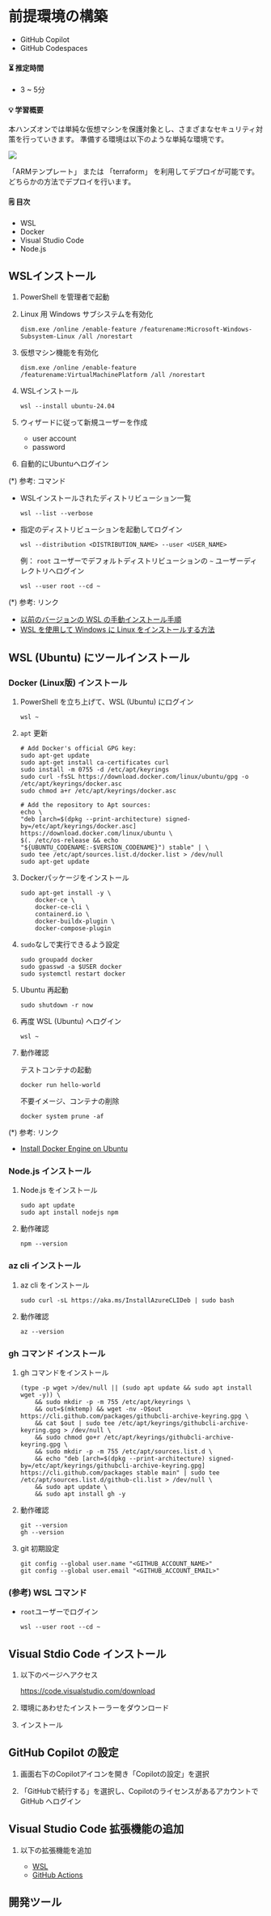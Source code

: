 # 前提環境の構築

- GitHub Copilot
- GitHub Codespaces



#### ⏳ 推定時間

- 3 ~ 5分

#### 💡 学習概要

本ハンズオンでは単純な仮想マシンを保護対象とし、さまざまなセキュリティ対策を行っていきます。
準備する環境は以下のような単純な環境です。

![](../images/ex00/0000-env.png)

「ARMテンプレート」 または 「terraform」 を利用してデプロイが可能です。
どちらかの方法でデプロイを行います。

#### 🗒️ 目次

- WSL
- Docker
- Visual Studio Code
- Node.js



## WSLインストール

1. PowerShell を管理者で起動

1. Linux 用 Windows サブシステムを有効化

    ```
    dism.exe /online /enable-feature /featurename:Microsoft-Windows-Subsystem-Linux /all /norestart
    ```

1. 仮想マシン機能を有効化

    ```
    dism.exe /online /enable-feature /featurename:VirtualMachinePlatform /all /norestart
    ```

1. WSLインストール

    ```
    wsl --install ubuntu-24.04
    ```

1. ウィザードに従って新規ユーザーを作成

    - user account
    - password

1. 自動的にUbuntuへログイン



(*) 参考: コマンド

- WSLインストールされたディストリビューション一覧

    ```
    wsl --list --verbose
    ```

- 指定のディストリビューションを起動してログイン

    ```
    wsl --distribution <DISTRIBUTION_NAME> --user <USER_NAME>
    ```

    例： `root` ユーザーでデフォルトディストリビューションの `~` ユーザーディレクトリへログイン

    ```
    wsl --user root --cd ~
    ```

(*) 参考: リンク
- [以前のバージョンの WSL の手動インストール手順](https://learn.microsoft.com/ja-jp/windows/wsl/install-manual)
- [WSL を使用して Windows に Linux をインストールする方法](https://learn.microsoft.com/ja-jp/windows/wsl/install)


## WSL (Ubuntu) にツールインストール

### Docker (Linux版) インストール

1. PowerShell を立ち上げて、WSL (Ubuntu) にログイン

    ```
    wsl ~
    ```

1. `apt` 更新

    ```
    # Add Docker's official GPG key:
    sudo apt-get update
    sudo apt-get install ca-certificates curl
    sudo install -m 0755 -d /etc/apt/keyrings
    sudo curl -fsSL https://download.docker.com/linux/ubuntu/gpg -o /etc/apt/keyrings/docker.asc
    sudo chmod a+r /etc/apt/keyrings/docker.asc

    # Add the repository to Apt sources:
    echo \
    "deb [arch=$(dpkg --print-architecture) signed-by=/etc/apt/keyrings/docker.asc] https://download.docker.com/linux/ubuntu \
    $(. /etc/os-release && echo "${UBUNTU_CODENAME:-$VERSION_CODENAME}") stable" | \
    sudo tee /etc/apt/sources.list.d/docker.list > /dev/null
    sudo apt-get update
    ```

1. Dockerパッケージをインストール

    ```
    sudo apt-get install -y \
        docker-ce \
        docker-ce-cli \
        containerd.io \
        docker-buildx-plugin \
        docker-compose-plugin
    ```

1. `sudo`なしで実行できるよう設定

    ```
    sudo groupadd docker
    sudo gpasswd -a $USER docker
    sudo systemctl restart docker
    ```

1. Ubuntu 再起動

    ```
    sudo shutdown -r now
    ```

1. 再度 WSL (Ubuntu) へログイン

    ```
    wsl ~
    ```

1. 動作確認

    テストコンテナの起動

    ```
    docker run hello-world
    ```

    不要イメージ、コンテナの削除

    ```
    docker system prune -af
    ```

(*) 参考: リンク

- [Install Docker Engine on Ubuntu](https://docs.docker.com/engine/install/ubuntu/)


### Node.js インストール

1. Node.js をインストール

    ```
    sudo apt update
    sudo apt install nodejs npm
    ```

1. 動作確認

    ```
    npm --version
    ```

### az cli インストール

1. az cli をインストール

    ```
    sudo curl -sL https://aka.ms/InstallAzureCLIDeb | sudo bash
    ```

1. 動作確認

    ```
    az --version
    ```

### gh コマンド インストール

1. gh コマンドをインストール

    ```
    (type -p wget >/dev/null || (sudo apt update && sudo apt install wget -y)) \
        && sudo mkdir -p -m 755 /etc/apt/keyrings \
        && out=$(mktemp) && wget -nv -O$out https://cli.github.com/packages/githubcli-archive-keyring.gpg \
        && cat $out | sudo tee /etc/apt/keyrings/githubcli-archive-keyring.gpg > /dev/null \
        && sudo chmod go+r /etc/apt/keyrings/githubcli-archive-keyring.gpg \
        && sudo mkdir -p -m 755 /etc/apt/sources.list.d \
        && echo "deb [arch=$(dpkg --print-architecture) signed-by=/etc/apt/keyrings/githubcli-archive-keyring.gpg] https://cli.github.com/packages stable main" | sudo tee /etc/apt/sources.list.d/github-cli.list > /dev/null \
        && sudo apt update \
        && sudo apt install gh -y
    ```

1. 動作確認

    ```
    git --version
    gh --version
    ```

1. git 初期設定

    ```
    git config --global user.name "<GITHUB_ACCOUNT_NAME>"
    git config --global user.email "<GITHUB_ACCOUNT_EMAIL>"
    ```

### (参考) WSL コマンド

- `root`ユーザーでログイン

    ```
    wsl --user root --cd ~
    ```


## Visual Stdio Code インストール

1. 以下のページへアクセス

    https://code.visualstudio.com/download

1. 環境にあわせたインストーラーをダウンロード

1. インストール


## GitHub Copilot の設定

1. 画面右下のCopilotアイコンを開き「Copilotの設定」を選択

1. 「GitHubで続行する」を選択し、Copilotのライセンスがあるアカウントで GitHub へログイン


## Visual Studio Code 拡張機能の追加

1. 以下の拡張機能を追加

    - [WSL](https://marketplace.visualstudio.com/items?itemName=ms-vscode-remote.remote-wsl)
    - [GitHub Actions](https://marketplace.visualstudio.com/items?itemName=github.vscode-github-actions)
<!--
     - [Container Tools](https://marketplace.visualstudio.com/items?itemName=ms-azuretools.vscode-containers)
-->

## 開発ツール


